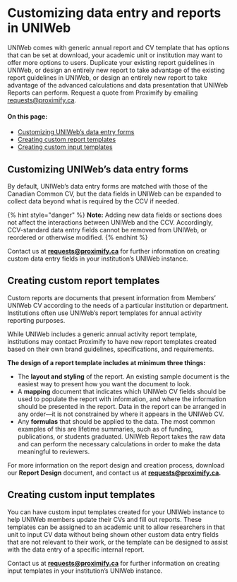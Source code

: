 # Customizing data entry and reports in UNIWeb

UNIWeb comes with generic annual report and CV template that has options that can be set at download, your academic unit or institution may want to offer more options to users. Duplicate your existing report guidelines in UNIWeb, or design an entirely new report to take advantage of the existing report guidelines in UNIWeb, or design an entirely new report to take advantage of the advanced calculations and data presentation that UNIWeb Reports can perform. Request a quote from Proximify by emailing requests@proximify.ca.

#### On this page:

* [Customizing UNIWeb’s data entry forms](customizing-data-entry-and-reports-in-uniweb.md#customizing-uniwebs-data-entry-fields)
* [Creating custom report templates](customizing-data-entry-and-reports-in-uniweb.md#creating-custom-report-templates)
* [Creating custom input templates](customizing-data-entry-and-reports-in-uniweb.md#creating-custom-input-templates)

## Customizing UNIWeb’s data entry forms

By default, UNIWeb’s data entry forms are matched with those of the Canadian Common CV, but the data fields in UNIWeb can be expanded to collect data beyond what is required by the CCV if needed.

{% hint style="danger" %}
**Note:** Adding new data fields or sections does not affect the interactions between UNIWeb and the CCV. Accordingly, CCV-standard data entry fields cannot be removed from UNIWeb, or reordered or otherwise modified.
{% endhint %}

Contact us at **requests@proximify.ca** for further information on creating custom data entry fields in your institution’s UNIWeb instance.

## Creating custom report templates

Custom reports are documents that present information from Members’ UNIWeb CV according to the needs of a particular institution or department. Institutions often use UNIWeb’s report templates for annual activity reporting purposes.

While UNIWeb includes a generic annual activity report template, institutions may contact Proximify to have new report templates created based on their own brand guidelines, specifications, and requirements.

**The design of a report template includes at minimum three things:**

* The **layout and styling** of the report. An existing sample document is the easiest way to present how you want the document to look.
* A **mapping**  document that indicates which UNIWeb CV fields should be used to populate the report with information, and where the information should be presented in the report. Data in the report can be arranged in any order—it is not constrained by where it appears in the UNIWeb CV.
* Any **formulas** that should be applied to the data. The most common examples of this are lifetime summaries, such as of funding, publications, or students graduated. UNIWeb Report takes the raw data and can perform the necessary calculations in order to make the data meaningful to reviewers.

For more information on the report design and creation process, download our **Report Design** document, and contact us at **requests@proximify.ca.**

## Creating custom input templates

You can have custom input templates created for your UNIWeb instance to help UNIWeb members update their CVs and fill out reports. These templates can be assigned to an academic unit to allow researchers in that unit to input CV data without being shown other custom data entry fields that are not relevant to their work, or the template can be designed to assist with the data entry of a specific internal report.

Contact us at **requests@proximify.ca** for further information on creating input templates in your institution’s UNIWeb instance.

